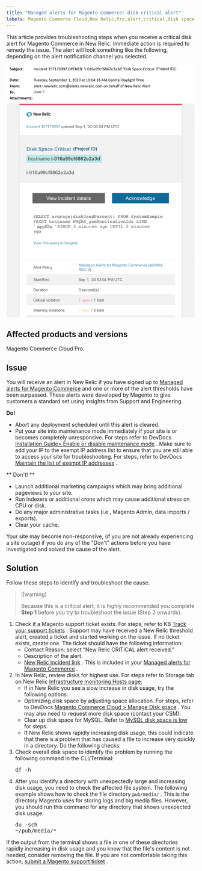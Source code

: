 ```yaml
---
title: "Managed alerts for Magento Commerce: disk critical alert"
labels: Magento Commerce Cloud,New Relic,Pro,alert,critical,disk space,how to,maintenance mode,mysql disk space,threshold,troubleshooting
---
```


This article provides troubleshooting steps when you receive a critical disk alert for Magento Commerce in New Relic. Immediate action is required to remedy the issue. The alert will look something like the following, depending on the alert notification channel you selected.

![disk-critical-magento-managed.png](assets/disk-critical-magento-managed.png)

## Affected products and versions

Magento Commerce Cloud Pro.

## Issue

You will receive an alert in New Relic if you have signed up to [Managed alerts for Magento Commerce](https://support.magento.com/hc/en-us/articles/360045806832) and one or more of the alert thresholds have been surpassed. These alerts were developed by Magento to give customers a standard set using insights from Support and Engineering.

 <span class="wysiwyg-underline"> **Do!** </span> 

* Abort any deployment scheduled until this alert is cleared.
* Put your site into maintenance mode immediately if your site is or becomes completely unresponsive. For steps refer to DevDocs [Installation Guide> Enable or disable maintenance mode](https://devdocs.magento.com/guides/v2.4/install-gde/install/cli/install-cli-subcommands-maint.html?itm_source=devdocs&itm_medium=search_page&itm_campaign=federated_search&itm_term=mainten) . Make sure to add your IP to the exempt IP address list to ensure that you are still able to access your site for troubleshooting. For steps, refer to DevDocs [Maintain the list of exempt IP addresses](https://devdocs.magento.com/guides/v2.4/install-gde/install/cli/install-cli-subcommands-maint.html?itm_source=devdocs&itm_medium=search_page&itm_campaign=federated_search&itm_term=mainten#instgde-cli-maint-exempt) .

 ** <span class="wysiwyg-underline">Don't!</span> ** 

* Launch additional marketing campaigns which may bring additional pageviews to your site.
* Run indexers or additional crons which may cause additional stress on CPU or disk.
* Do any major administrative tasks (i.e., Magento Admin, data imports / exports).
* Clear your cache.

Your site may become non-responsive, (if you are not already experiencing a site outage) if you do any of the "Don't" actions before you have investigated and solved the cause of the alert.

## Solution

Follow these steps to identify and troubleshoot the cause.

>![warning]
>
>Because this is a critical alert, it is highly recommended you complete **Step 1** before you try to troubleshoot the issue (Step 2 onwards).

1. Check if a Magento support ticket exists. For steps, refer to KB [Track your support tickets](https://support.magento.com/hc/en-us/articles/360000913794#track-tickets) . Support may have received a New Relic threshold alert, created a ticket and started working on the issue. If no ticket exists, create one. The ticket should have the following information:
    * Contact Reason: select “New Relic CRITICAL alert received.”
    * Description of the alert.
    * [New Relic Incident link](https://docs.newrelic.com/docs/alerts-applied-intelligence/new-relic-alerts/alert-incidents/view-violation-event-details-incidents) . This is included in your [Managed alerts for Magento Commerce](https://support.magento.com/hc/en-us/articles/360045806832) .
1. In New Relic, review disks for highest use. For steps refer to Storage tab on New Relic [Infrastructure monitoring Hosts page:](https://docs.newrelic.com/docs/infrastructure/infrastructure-ui-pages/infrastructure-ui/infrastructure-hosts-page) 
    * If in New Relic you see a slow increase in disk usage, try the following options:
    * Optimizing disk space by adjusting space allocation. For steps, refer to DevDocs [Magento Commerce Cloud > Manage Disk space](https://devdocs.magento.com/cloud/project/manage-disk-space.html) . You may also need to request more disk space (contact your CSM).
    * Clear up disk space for MySQL. Refer to [MySQL disk space is low](https://support.magento.com/hc/en-us/articles/360037591972) for steps.
    * If New Relic shows rapidly increasing disk usage, this could indicate that there is a problem that has caused a file to increase very quickly in a directory. Do the following checks:
1. Check overall disk space to identify the problem by running the following command in the CLI/Terminal:    <pre>df -h</pre>    
1. After you identify a directory with unexpectedly large and increasing disk usage, you need to check the affected file system. The following example shows how to check the file directory `pub/media/` . This is the directory Magento uses for storing logs and big media files. However, you should run this command for any directory that shows unexpected disk usage:    <pre>du -sch ~/pub/media/*</pre>    

If the output from the terminal shows a file in one of these directories rapidly increasing in disk usage and you know that the file's content is not needed, consider removing the file. If you are not comfortable taking this action, [submit a Magento support ticket](https://support.magento.com/hc/en-us/articles/360019088251) .